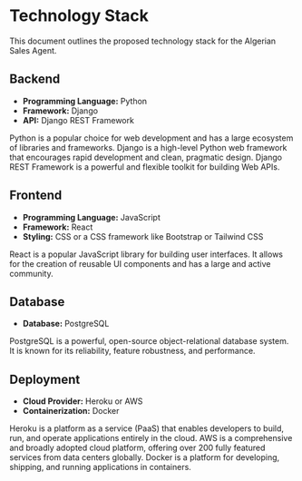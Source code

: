 # Technology Stack

This document outlines the proposed technology stack for the Algerian Sales Agent.

## Backend

*   **Programming Language:** Python
*   **Framework:** Django
*   **API:** Django REST Framework

Python is a popular choice for web development and has a large ecosystem of libraries and frameworks. Django is a high-level Python web framework that encourages rapid development and clean, pragmatic design. Django REST Framework is a powerful and flexible toolkit for building Web APIs.

## Frontend

*   **Programming Language:** JavaScript
*   **Framework:** React
*   **Styling:** CSS or a CSS framework like Bootstrap or Tailwind CSS

React is a popular JavaScript library for building user interfaces. It allows for the creation of reusable UI components and has a large and active community.

## Database

*   **Database:** PostgreSQL

PostgreSQL is a powerful, open-source object-relational database system. It is known for its reliability, feature robustness, and performance.

## Deployment

*   **Cloud Provider:** Heroku or AWS
*   **Containerization:** Docker

Heroku is a platform as a service (PaaS) that enables developers to build, run, and operate applications entirely in the cloud. AWS is a comprehensive and broadly adopted cloud platform, offering over 200 fully featured services from data centers globally. Docker is a platform for developing, shipping, and running applications in containers.
